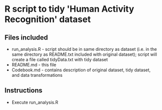 # R script to tidy 'Human Activity Recognition' dataset

## Files included

* run_analysis.R - script should be in same directory as dataset (i.e. in the same directory as README.txt included with original dataset); script will create a file called tidyData.txt with tidy dataset
* README.md - this file
* Codebook.md - contains description of original dataset, tidy dataset, and data transformations

## Instructions
* Execute run_analysis.R